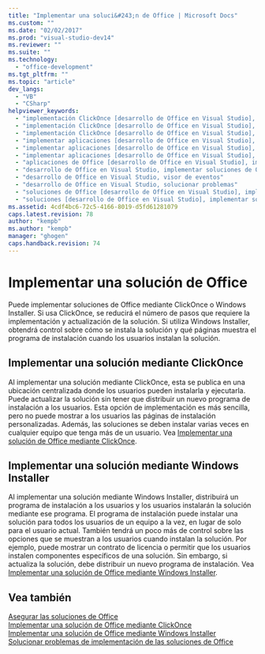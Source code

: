 ```yaml
---
title: "Implementar una soluci&#243;n de Office | Microsoft Docs"
ms.custom: ""
ms.date: "02/02/2017"
ms.prod: "visual-studio-dev14"
ms.reviewer: ""
ms.suite: ""
ms.technology: 
  - "office-development"
ms.tgt_pltfrm: ""
ms.topic: "article"
dev_langs: 
  - "VB"
  - "CSharp"
helpviewer_keywords: 
  - "implementación ClickOnce [desarrollo de Office en Visual Studio], acerca de la implementación de soluciones de ClickOnce"
  - "implementación ClickOnce [desarrollo de Office en Visual Studio], visor de eventos"
  - "implementación ClickOnce [desarrollo de Office en Visual Studio], solucionar problemas"
  - "implementar aplicaciones [desarrollo de Office en Visual Studio], visor de eventos"
  - "implementar aplicaciones [desarrollo de Office en Visual Studio], soluciones de Office (2007 system)"
  - "implementar aplicaciones [desarrollo de Office en Visual Studio], solucionar problemas"
  - "aplicaciones de Office [desarrollo de Office en Visual Studio], implementar soluciones de Office"
  - "desarrollo de Office en Visual Studio, implementar soluciones de Office"
  - "desarrollo de Office en Visual Studio, visor de eventos"
  - "desarrollo de Office en Visual Studio, solucionar problemas"
  - "soluciones de Office [desarrollo de Office en Visual Studio], implementar"
  - "soluciones [desarrollo de Office en Visual Studio], implementar soluciones de Office (2007 system)"
ms.assetid: 4cdf4bc6-72c5-4166-8019-d5fd61281079
caps.latest.revision: 78
author: "kempb"
ms.author: "kempb"
manager: "ghogen"
caps.handback.revision: 74
---
```

# Implementar una soluci&#243;n de Office
  Puede implementar soluciones de Office mediante ClickOnce o Windows Installer.  Si usa ClickOnce, se reducirá el número de pasos que requiere la implementación y actualización de la solución.  Si utiliza Windows Installer, obtendrá control sobre cómo se instala la solución y qué páginas muestra el programa de instalación cuando los usuarios instalan la solución.  
  
## Implementar una solución mediante ClickOnce  
 Al implementar una solución mediante ClickOnce, esta se publica en una ubicación centralizada donde los usuarios pueden instalarla y ejecutarla.  Puede actualizar la solución sin tener que distribuir un nuevo programa de instalación a los usuarios.  Esta opción de implementación es más sencilla, pero no puede mostrar a los usuarios las páginas de instalación personalizadas.  Además, las soluciones se deben instalar varias veces en cualquier equipo que tenga más de un usuario.  Vea [Implementar una solución de Office mediante ClickOnce](../vsto/deploying-an-office-solution-by-using-clickonce.md).  
  
## Implementar una solución mediante Windows Installer  
 Al implementar una solución mediante Windows Installer, distribuirá un programa de instalación a los usuarios y los usuarios instalarán la solución mediante ese programa.  El programa de instalación puede instalar una solución para todos los usuarios de un equipo a la vez, en lugar de solo para el usuario actual.  También tendrá un poco más de control sobre las opciones que se muestran a los usuarios cuando instalan la solución.  Por ejemplo, puede mostrar un contrato de licencia o permitir que los usuarios instalen componentes específicos de una solución.  Sin embargo, si actualiza la solución, debe distribuir un nuevo programa de instalación.  Vea [Implementar una solución de Office mediante Windows Installer](../vsto/deploying-an-office-solution-by-using-windows-installer.md).  
  
## Vea también  
 [Asegurar las soluciones de Office](../vsto/securing-office-solutions.md)   
 [Implementar una solución de Office mediante ClickOnce](../vsto/deploying-an-office-solution-by-using-clickonce.md)   
 [Implementar una solución de Office mediante Windows Installer](../vsto/deploying-an-office-solution-by-using-windows-installer.md)   
 [Solucionar problemas de implementación de las soluciones de Office](../vsto/troubleshooting-office-solution-deployment.md)  
  
  